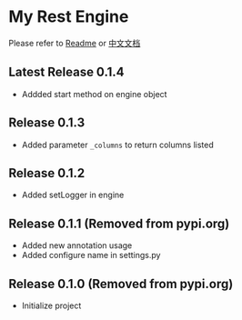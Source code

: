 # My Rest Engine

Please refer to [Readme](https://github.com/xiaoyexu/myrestengine/blob/master/README-EN.md) or [中文文档](https://github.com/xiaoyexu/myrestengine/blob/master/README-CN.md)

## Latest Release 0.1.4

- Addded start method on engine object

## Release 0.1.3

- Added parameter `_columns` to return columns listed

## Release 0.1.2

- Added setLogger in engine

## Release 0.1.1 (Removed from pypi.org)

- Added new annotation usage
- Added configure name in settings.py


## Release 0.1.0 (Removed from pypi.org)

- Initialize project